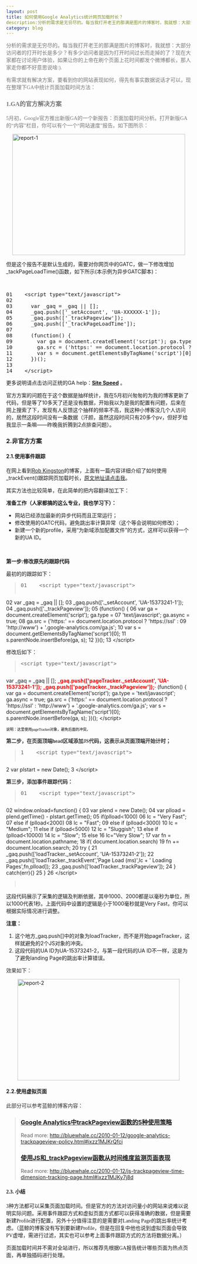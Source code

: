 ```yaml
---
layout: post
title: 如何使用Google Analytics统计网页加载时长？
description:分析的需求是无穷尽的。每当我打开老王的那满是图片的博客时，我就想：大部分访问者的打开时长是多少？有多少访问者是因为打开时间过长而走掉的了？现在大家都在讨论用户体验，如果让你的上帝在刷个页面上花时间都发个微博都长，那人家走你都不好意思说啥:).
category: blog
---
```

<span style="color: #777777; font-family: 宋体;"> 分析的需求是无穷尽的。每当我打开老王的那满是图片的博客时，我就想：大部分访问者的打开时长是多少？有多少访问者是因为打开时间过长而走掉的了？现在大家都在讨论用户体验，如果让你的上帝在刷个页面上花时间都发个微博都长，那人家走你都不好意思说啥:).</span>

<span style="color: #777777; font-family: 宋体;"> 有需求就有解决方案，要看到你的网站表现如何，得先有事实数据说话才可以，现在整理下GA中统计页面加载时间方法：<!--more--></span>

### <span style="color: #777777; font-family: 宋体;">1.GA的官方解决方案</span>

<span style="color: #777777; font-family: 宋体;"> 5月初，Google官方推出新版GA的一个新报告：页面加载时间分析。打开新版GA的“内容”栏目，你可以有个一个“网站速度”报告。如下图所示：</span>

[<img style="display: block; float: none; margin-left: auto; margin-right: auto; border-width: 0px;" title="report-1" src="http://itweb.me/wp-content/uploads/2011/05/report1_thumb.png" border="0" alt="report-1" width="471" height="330" />][1]

但是这个报告不是默认生成的，需要对你网页中的GATC，做一下修改增加_tackPageLoadTime()函数，如下所示(本示例为异步GATC脚本)：

&nbsp;

<!--.csharpcode, .csharpcode pre { 	font-size: small; 	color: black; 	font-family: consolas, "Courier New", courier, monospace; 	background-color: #ffffff; 	/*white-space: pre;*/ } .csharpcode pre { margin: 0em; } .csharpcode .rem { color: #008000; } .csharpcode .kwrd { color: #0000ff; } .csharpcode .str { color: #006080; } .csharpcode .op { color: #0000c0; } .csharpcode .preproc { color: #cc6633; } .csharpcode .asp { background-color: #ffff00; } .csharpcode .html { color: #800000; } .csharpcode .attr { color: #ff0000; } .csharpcode .alt  { 	background-color: #f4f4f4; 	width: 100%; 	margin: 0em; } .csharpcode .lnum { color: #606060; } -->

<!--.csharpcode, .csharpcode pre { 	font-size: small; 	color: black; 	font-family: consolas, "Courier New", courier, monospace; 	background-color: #ffffff; 	/*white-space: pre;*/ } .csharpcode pre { margin: 0em; } .csharpcode .rem { color: #008000; } .csharpcode .kwrd { color: #0000ff; } .csharpcode .str { color: #006080; } .csharpcode .op { color: #0000c0; } .csharpcode .preproc { color: #cc6633; } .csharpcode .asp { background-color: #ffff00; } .csharpcode .html { color: #800000; } .csharpcode .attr { color: #ff0000; } .csharpcode .alt  { 	background-color: #f4f4f4; 	width: 100%; 	margin: 0em; } .csharpcode .lnum { color: #606060; } -->

<!--.csharpcode, .csharpcode pre { 	font-size: small; 	color: black; 	font-family: consolas, "Courier New", courier, monospace; 	background-color: #ffffff; 	/*white-space: pre;*/ } .csharpcode pre { margin: 0em; } .csharpcode .rem { color: #008000; } .csharpcode .kwrd { color: #0000ff; } .csharpcode .str { color: #006080; } .csharpcode .op { color: #0000c0; } .csharpcode .preproc { color: #cc6633; } .csharpcode .asp { background-color: #ffff00; } .csharpcode .html { color: #800000; } .csharpcode .attr { color: #ff0000; } .csharpcode .alt  { 	background-color: #f4f4f4; 	width: 100%; 	margin: 0em; } .csharpcode .lnum { color: #606060; } -->

<pre class="csharpcode">01    &lt;script type=<span class="str">"text/javascript"</span>&gt;
02
03      <span class="kwrd">var</span> _gaq = _gaq || [];
04      _gaq.push([<span class="str">'_setAccount'</span>, <span class="str">'UA-XXXXXX-1'</span>]);
05      _gaq.push([<span class="str">'_trackPageview'</span>]);
06      _gaq.push([<span class="str">'_trackPageLoadTime'</span>]);
07
08      (<span class="kwrd">function</span>() {
09        <span class="kwrd">var</span> ga = document.createElement(<span class="str">'script'</span>); ga.type = <span class="str">'text/javascript'</span>; ga.async = <span class="kwrd">true</span>;
10        ga.src = (<span class="str">'https:'</span> == document.location.protocol ? <span class="str">'https://ssl'</span> : <span class="str">'http://www'</span>) + <span class="str">'.google-analytics.com/ga.js'</span>;
11        <span class="kwrd">var</span> s = document.getElementsByTagName(<span class="str">'script'</span>)[0]; s.parentNode.insertBefore(ga, s);
12      })();
13
14    &lt;/script&gt;</pre>

更多说明请点击访问正统的GA help：<a href="http://www.google.com/support/analyticshelp/bin/answer.py?hl=en&answer=1205784&topic=1120718&utm_source=gablog&utm_medium=blog&utm_campaign=newga-blog&utm_content=sitespeed" target="_blank"><strong>Site Speed</strong></a> 。

官方方案的问题在于这个数据是抽样统计，我在5月初兴匆匆的为我的博客更新了代码，但是等了10多天了还是没有数据，开始我以为是我的配置有问题，后来在网上搜索了下，发现有人反馈这个抽样的频率不高，我这种小博客没几个人访问的，居然这段时间没有一条数据（汗颜，虽然这段时间只有20多个pv，但好歹给我显示一条嘛——昨晚我折腾到2点排查问题）。

### 2.非官方方案

#### 2.1.使用事件跟踪

在网上看到<a href="http://www.optimisationbeacon.com/" target="_blank">Rob Kingston</a>的博客，上面有一篇内容详细介绍了如何使用_trackEvent()跟踪网页加载时长，<a href="http://www.optimisationbeacon.com/analytics/track-page-load-times-with-google-analytics-asynchronous-script/?utm_source=feedburner&utm_medium=feed&utm_campaign=Feed%3A+OptimisationBeacon+%28Optimisation+Beacon%29" target="_blank">原文地址请点击我</a>。

其实方法也比较简单，在此简单的把内容翻译加工下：

**准备工作（人家都搞的这么专业，我也学习下）：**

*   网站已经添加最新的异步代码而且正常运行；
*   修改使用的GATC代码，避免跳出率计算异常（这个等会说明如何修改）；
*   新建一个新的profile，采用“为新域添加配置文件”的方式，这样可以获得一个新的UA ID。

&nbsp;

**第一步:修改原先的跟踪代码**

最初的的跟踪如下：

> <pre class="csharpcode">01    &lt;script type=<span class="str">"text/javascript"</span>&gt;
02      <span class="kwrd">var</span> _gaq = _gaq || [];
03      _gaq.push([<span class="str">'._setAccount'</span>, <span class="str">'UA-15373241-1'</span>]);
04      _gaq.push([<span class="str">'._trackPageview'</span>]);
05      (<span class="kwrd">function</span>() {
06        <span class="kwrd">var</span> ga = document.createElement(<span class="str">'script'</span>); ga.type =
07    <span class="str">'text/javascript'</span>; ga.async = <span class="kwrd">true</span>;
08        ga.src = (<span class="str">'https:'</span> == document.location.protocol ? <span class="str">'https://ssl'</span> :
09    <span class="str">'http://www'</span>) + <span class="str">'.google-analytics.com/ga.js'</span>;
10        <span class="kwrd">var</span> s = document.getElementsByTagName(<span class="str">'script'</span>)[0];
11    s.parentNode.insertBefore(ga, s);
12      })();
13    &lt;/script&gt;</pre>

修改后如下：

> <pre class="csharpcode">&lt;script type=<span class="str">"text/javascript"</span>&gt;
  <span class="kwrd">var</span> _gaq = _gaq || [];
 <span style="color: #ff0000;"><strong> _gaq.push(['pageTracker._setAccount', 'UA-15373241-1']);</strong></span>
<span style="color: #ff0000;"><strong>  _gaq.push(['pageTracker._trackPageview']);</strong></span><span style="color: #ff0000;"><span style="text-decoration: line-through;"> </span></span>
(<span class="kwrd">function</span>() {
    <span class="kwrd">var</span> ga = document.createElement(<span class="str">'script'</span>); ga.type =
<span class="str">'text/javascript'</span>; ga.async = <span class="kwrd">true</span>;
    ga.src = (<span class="str">'https:'</span> == document.location.protocol ? <span class="str">'https://ssl'</span> :
<span class="str">'http://www'</span>) + <span class="str">'.google-analytics.com/ga.js'</span>;
    <span class="kwrd">var</span> s = document.getElementsByTagName(<span class="str">'script'</span>)[0];
s.parentNode.insertBefore(ga, s);
  })();
&lt;/script&gt;</pre>

<!--.csharpcode, .csharpcode pre { 	font-size: small; 	color: black; 	font-family: consolas, "Courier New", courier, monospace; 	background-color: #ffffff; 	/*white-space: pre;*/ } .csharpcode pre { margin: 0em; } .csharpcode .rem { color: #008000; } .csharpcode .kwrd { color: #0000ff; } .csharpcode .str { color: #006080; } .csharpcode .op { color: #0000c0; } .csharpcode .preproc { color: #cc6633; } .csharpcode .asp { background-color: #ffff00; } .csharpcode .html { color: #800000; } .csharpcode .attr { color: #ff0000; } .csharpcode .alt  { 	background-color: #f4f4f4; 	width: 100%; 	margin: 0em; } .csharpcode .lnum { color: #606060; } -->

<span style="color: #000000; font-family: Consolas; font-size: x-small;">说明：这里使用pageTracker对象，避免后面的冲突。</span>

**<span style="color: #333333; font-family: Consolas;">第二步，在页面顶端head区域添加JS代码，这表示从页面顶端开始计时；</span>**

> <pre class="csharpcode">1    &lt;script type=<span class="str">"text/javascript"</span>&gt;
2    <span class="kwrd">var</span> plstart = <span class="kwrd">new</span> Date();
3    &lt;/script&gt;</pre>

**<span style="color: #333333; font-family: Consolas;">第三步，添加事件跟踪代码：</span>**

> <pre class="csharpcode">01    &lt;script type=<span class="str">"text/javascript"</span>&gt;
02    window.onload=<span class="kwrd">function</span>() {
03    <span class="kwrd">var</span> plend = <span class="kwrd">new</span> Date();
04    <span class="kwrd">var</span> plload = plend.getTime() - plstart.getTime();
05    <span class="kwrd">if</span>(plload&lt;1000)
06    lc = <span class="str">"Very Fast"</span>;
07    <span class="kwrd">else</span> <span class="kwrd">if</span> (plload&lt;2000)
08    lc = <span class="str">"Fast"</span>;
09    <span class="kwrd">else</span> <span class="kwrd">if</span> (plload&lt;3000)
10    lc = <span class="str">"Medium"</span>;
11    <span class="kwrd">else</span> <span class="kwrd">if</span> (plload&lt;5000)
12    lc = <span class="str">"Sluggish"</span>;
13    <span class="kwrd">else</span> <span class="kwrd">if</span> (plload&lt;10000)
14    lc = <span class="str">"Slow"</span>;
15    <span class="kwrd">else</span>
16    lc=<span class="str">"Very Slow"</span>;
17    <span class="kwrd">var</span> fn = document.location.pathname;
18    <span class="kwrd">if</span>( document.location.search)
19    fn += document.location.search;
20    <span class="kwrd">try</span> {
21    _gaq.push([<span class="str">'loadTracker._setAccount'</span>, <span class="str">'UA-15373241-2'</span>]);
22    _gaq.push([<span class="str">'loadTracker._trackEvent'</span>,<span class="str">'Page Load (ms)'</span>,lc + <span class="str">' Loading Pages'</span>,fn,plload]);
23    _gaq.push([<span class="str">'loadTracker._trackPageview'</span>]);
24    } <span class="kwrd">catch</span>(err){}
25    }
26    &lt;/script&gt;</pre>
> 
> &nbsp;

<span style="background-color: #fafafa;">这段代码展示了采集的逻辑及判断依据，其中1000、2000都是以毫秒为单位，所以1000代表1秒。上面代码中设置的逻辑是小于1000毫秒就是Very Fast，你可以根据实际情况进行调整。</span>

<span style="background-color: #fafafa;"><strong>注意：</strong></span>

1.  <span style="background-color: #fafafa;">这个地方_gaq.push[]中的对象为loadTracker，而不是开始pageTracker，这样就避免的2个JS对象的冲突。</span>
2.  <span style="background-color: #fafafa;">这段代码的UA ID为UA-15373241-2，与第一段代码的UA ID不一样，这是为了避免landing Page的跳出率计算错误。</span>

<span style="background-color: #fafafa; color: #333333;">效果如下：</span>

[<img style="display: block; float: none; margin-left: auto; margin-right: auto; border-width: 0px;" title="report-2" src="http://itweb.me/wp-content/uploads/2011/05/report2_thumb.png" border="0" alt="report-2" width="442" height="276" />][2]

#### <span>2.2.使用虚拟页面</span>

<span style="background-color: #fafafa; color: #333333;">此部分可以参考蓝鲸的博客内容：</span>

> ### [Google Analytics中trackPageview函数的5种使用策略][3]
> 
> Read more: <http://bluewhale.cc/2010-01-12/google-analytics-trackpageview-policy.html#ixzz1MJKrQfci>
> 
> ### [使用JS和_trackPageview函数从时间维度监测页面表现][4]
> 
> Read more: <http://bluewhale.cc/2010-01-12/js-trackpageview-time-dimension-tracking-page.html#ixzz1MJKy7j8d>

#### <span style="font-family: 宋体;">2.3. 小结</span>

<span style="font-family: 宋体;"> 3种方法都可以采集页面加载时间。但是官方的方法对访问量小的网站来说难以说明实际问题。采用事件跟踪方式和虚拟页面方式都可以获得准确的数据，但是需要新建Profile进行配置，另外十分值得注意的是需要对Landing Page的跳出率统计考虑。（蓝鲸的博客没有写到要新建Profile，但是在回复中他也说到虚拟页面会导致PV虚增，需进行过滤，其实也可以参考上面事件跟踪方式的方法将数据分离。）</span>

<span style="font-family: 宋体;"> 页面加载时间并不需对全站进行，所以推荐先根据GA报告统计哪些页面为热点页面，再单独插码进行处理。</span>

 [1]: http://itweb.me/wp-content/uploads/2011/05/report1.png
 [2]: http://itweb.me/wp-content/uploads/2011/05/report2.png
 [3]: http://bluewhale.cc/2010-01-12/google-analytics-trackpageview-policy.html
 [4]: http://bluewhale.cc/2010-01-12/js-trackpageview-time-dimension-tracking-page.html